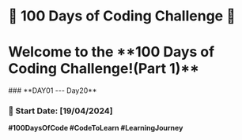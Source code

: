 # 🚀 100 Days of Coding Challenge 🚀


<h1> Welcome to the **100 Days of Coding Challenge!(Part 1)** </h1>
### **DAY01 --- Day20**

### 📅 Start Date: [19/04/2024]


**#100DaysOfCode     #CodeToLearn    #LearningJourney**
